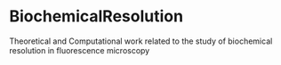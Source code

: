 # BiochemicalResolution
Theoretical and Computational work related to the study of biochemical resolution in fluorescence microscopy
